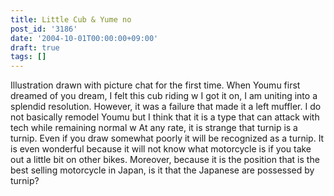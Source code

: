 ```yaml
---
title: Little Cub & Yume no
post_id: '3186'
date: '2004-10-01T00:00:00+09:00'
draft: true
tags: []
---
```


Illustration drawn with picture chat for the first time. When Youmu first dreamed of you dream, I felt this cub riding w I got it on, I am uniting into a splendid resolution. However, it was a failure that made it a left muffler. I do not basically remodel Youmu but I think that it is a type that can attack with tech while remaining normal w At any rate, it is strange that turnip is a turnip. Even if you draw somewhat poorly it will be recognized as a turnip. It is even wonderful because it will not know what motorcycle is if you take out a little bit on other bikes. Moreover, because it is the position that is the best selling motorcycle in Japan, is it that the Japanese are possessed by turnip?
